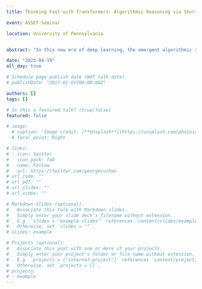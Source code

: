 ```yaml
---
title: Thinking Fast with Transformers: Algorithmic Reasoning via Shortcuts

event: ASSET Seminar

location: University of Pennsylvania


abstract: "In this new era of deep learning, the emergent algorithmic reasoning capabilities of Transformer models have lead to significant advancements in natural language processing, program synthesis, and theorem proving. Despite their widespread success, the underlying reasons for their efficacy and the nature of their internal representations remain elusive. In this talk, we take the lens of learning the dynamics of finite-state machines (automata) as the underlying algorithmic reasoning task and shed light on how shallow, non-recurrent Transformer models emulate these recurrent dynamics. By employing tools from circuit complexity and semigroup theory, we characterize “shortcut” solutions that allow a shallow Transformer to precisely replicate $T$ computational steps of an automaton with only $o(T)$ layers. We show that Transformers are efficiently able to represent these “shortcuts” using their parameter-efficient ability to compute sparse functions and averages. Furthermore, through synthetic experiments, we confirm that standard training successfully discovers these shortcuts. We conclude with highlighting the brittleness of these “shortcuts” in out-of-distribution scenarios. This talk is based on joint work with Bingbin Liu, Jordan T. Ash, Akshay Krishnamurthy, and Cyril Zhang." 

date: "2023-04-19"
all_day: true

# Schedule page publish date (NOT talk date).
# publishDate: "2017-01-01T00:00:00Z"

authors: []
tags: []

# Is this a featured talk? (true/false)
featured: false

# image:
  # caption: 'Image credit: [**Unsplash**](https://unsplash.com/photos/bzdhc5b3Bxs)'
  # focal_point: Right

# links:
# - icon: twitter
#   icon_pack: fab
#   name: Follow
#   url: https://twitter.com/georgecushen
# url_code: ""
# url_pdf: ""
# url_slides: ""
# url_video: ""

# Markdown Slides (optional).
#   Associate this talk with Markdown slides.
#   Simply enter your slide deck's filename without extension.
#   E.g. `slides = "example-slides"` references `content/slides/example-slides.md`.
#   Otherwise, set `slides = ""`.
# slides: example

# Projects (optional).
#   Associate this post with one or more of your projects.
#   Simply enter your project's folder or file name without extension.
#   E.g. `projects = ["internal-project"]` references `content/project/deep-learning/index.md`.
#   Otherwise, set `projects = []`.
# projects:
# - example
---
```




<!-- Slides can be added in a few ways:

- **Create** slides using Wowchemy's [*Slides*](https://wowchemy.com/docs/managing-content/#create-slides) feature and link using `slides` parameter in the front matter of the talk file
- **Upload** an existing slide deck to `static/` and link using `url_slides` parameter in the front matter of the talk file
- **Embed** your slides (e.g. Google Slides) or presentation video on this page using [shortcodes](https://wowchemy.com/docs/writing-markdown-latex/).

Further event details, including [page elements](https://wowchemy.com/docs/writing-markdown-latex/) such as image galleries, can be added to the body of this page. -->
